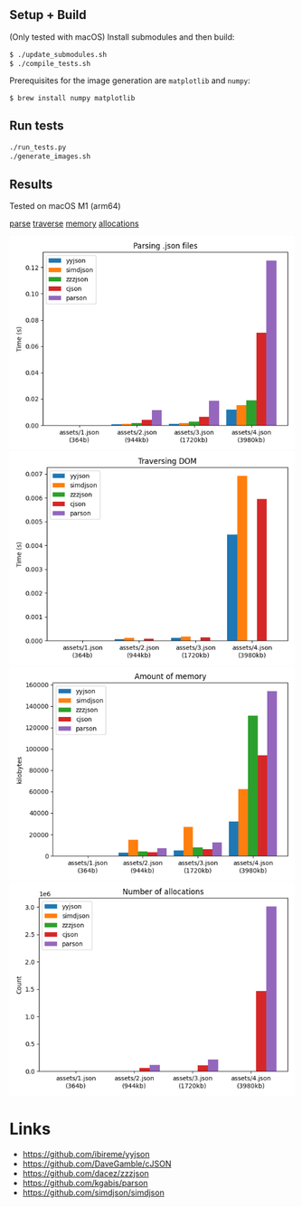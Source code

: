 #

## Setup + Build

(Only tested with macOS)
Install submodules and then build:

    $ ./update_submodules.sh
    $ ./compile_tests.sh

Prerequisites for the image generation are `matplotlib` and `numpy`:

    $ brew install numpy matplotlib

## Run tests

    ./run_tests.py
    ./generate_images.sh

## Results

Tested on macOS M1 (arm64)

[parse](./reports/parse.json)
[traverse](./reports/traverse.json)
[memory](./reports/memory.json)
[allocations](./reports/allocations.json)


<img src="generated/parse.png" alt="time parsing json files">
<img src="generated/traverse.png" alt="time traversing json files">

<img src="generated/memory.png" alt="amount of memory used">
<img src="generated/allocations.png" alt="number of allocations">


# Links

* https://github.com/ibireme/yyjson
* https://github.com/DaveGamble/cJSON
* https://github.com/dacez/zzzjson
* https://github.com/kgabis/parson
* https://github.com/simdjson/simdjson
